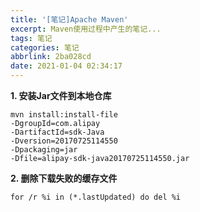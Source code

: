```yaml
---
title: '[笔记]Apache Maven'
excerpt: Maven使用过程中产生的笔记...
tags: 笔记
categories: 笔记
abbrlink: 2ba028cd
date: 2021-01-04 02:34:17
---
```


**1. 安装Jar文件到本地仓库**
```
mvn install:install-file 
-DgroupId=com.alipay 
-DartifactId=sdk-Java 
-Dversion=20170725114550 
-Dpackaging=jar 
-Dfile=alipay-sdk-java20170725114550.jar
```

**2. 删除下载失败的缓存文件**
```
for /r %i in (*.lastUpdated) do del %i
```
